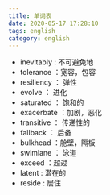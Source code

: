```yaml
---
title: 单词表
date: 2020-05-17 17:28:10
tags: english
category: english
---
```

+ inevitably : 不可避免地
+ tolerance ：宽容，包容
+ resiliency ： 弹性
+ evolve ： 进化
+ saturated ： 饱和的
+ exacerbate ：加剧，恶化
+ transitive ： 传递性的
+ fallback ： 后备
+ bulkhead ：舱壁，隔板
+ swimlane ： 泳道
+ exceed ：超过
+ latent : 潜在的
+ reside : 居住
